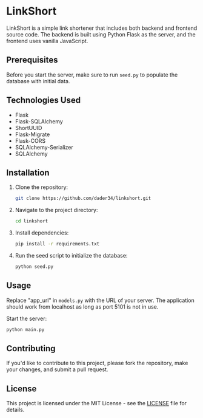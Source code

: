 # LinkShort

LinkShort is a simple link shortener that includes both backend and frontend source code. The backend is built using Python Flask as the server, and the frontend uses vanilla JavaScript.

## Prerequisites

Before you start the server, make sure to run `seed.py` to populate the database with initial data.

## Technologies Used

- Flask
- Flask-SQLAlchemy
- ShortUUID
- Flask-Migrate
- Flask-CORS
- SQLAlchemy-Serializer
- SQLAlchemy

## Installation

1. Clone the repository:

   ```bash
   git clone https://github.com/dader34/linkshort.git
   ```

2. Navigate to the project directory:

   ```bash
   cd linkshort
   ```

3. Install dependencies:

   ```bash
   pip install -r requirements.txt
   ```

4. Run the seed script to initialize the database:

   ```bash
   python seed.py
   ```

## Usage

Replace "app_url" in `models.py` with the URL of your server. The application should work from localhost as long as port 5101 is not in use.

Start the server:

```bash
python main.py
```

## Contributing

If you'd like to contribute to this project, please fork the repository, make your changes, and submit a pull request.

## License

This project is licensed under the MIT License - see the [LICENSE](LICENSE) file for details.
```
